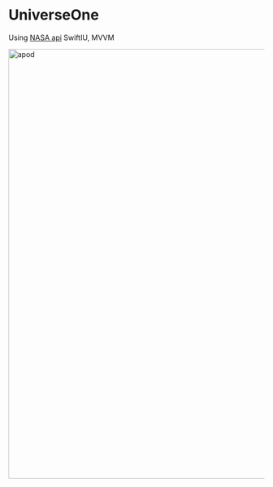 # UniverseOne
Using [NASA api](https://api.nasa.gov)
SwiftIU, MVVM

<img width="844" alt="apod" src="https://user-images.githubusercontent.com/95241900/194492648-710f5816-2ae4-42d3-9f04-f862fc02dfb0.png">
